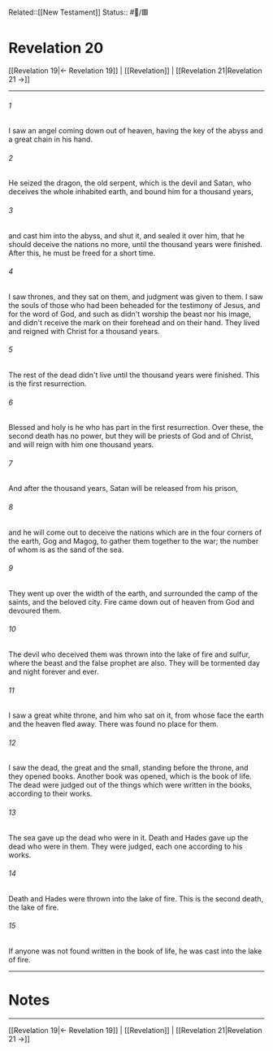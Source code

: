Related::[[New Testament]]
Status:: #📖/🟥
# Revelation 20

[[Revelation 19|← Revelation 19]] | [[Revelation]] | [[Revelation 21|Revelation 21 →]]
***



###### 1 
I saw an angel coming down out of heaven, having the key of the abyss and a great chain in his hand. 

###### 2 
He seized the dragon, the old serpent, which is the devil and Satan, who deceives the whole inhabited earth, and bound him for a thousand years, 

###### 3 
and cast him into the abyss, and shut it, and sealed it over him, that he should deceive the nations no more, until the thousand years were finished. After this, he must be freed for a short time. 

###### 4 
I saw thrones, and they sat on them, and judgment was given to them. I saw the souls of those who had been beheaded for the testimony of Jesus, and for the word of God, and such as didn't worship the beast nor his image, and didn't receive the mark on their forehead and on their hand. They lived and reigned with Christ for a thousand years. 

###### 5 
The rest of the dead didn't live until the thousand years were finished. This is the first resurrection. 

###### 6 
Blessed and holy is he who has part in the first resurrection. Over these, the second death has no power, but they will be priests of God and of Christ, and will reign with him one thousand years. 

###### 7 
And after the thousand years, Satan will be released from his prison, 

###### 8 
and he will come out to deceive the nations which are in the four corners of the earth, Gog and Magog, to gather them together to the war; the number of whom is as the sand of the sea. 

###### 9 
They went up over the width of the earth, and surrounded the camp of the saints, and the beloved city. Fire came down out of heaven from God and devoured them. 

###### 10 
The devil who deceived them was thrown into the lake of fire and sulfur, where the beast and the false prophet are also. They will be tormented day and night forever and ever. 

###### 11 
I saw a great white throne, and him who sat on it, from whose face the earth and the heaven fled away. There was found no place for them. 

###### 12 
I saw the dead, the great and the small, standing before the throne, and they opened books. Another book was opened, which is the book of life. The dead were judged out of the things which were written in the books, according to their works. 

###### 13 
The sea gave up the dead who were in it. Death and Hades gave up the dead who were in them. They were judged, each one according to his works. 

###### 14 
Death and Hades were thrown into the lake of fire. This is the second death, the lake of fire. 

###### 15 
If anyone was not found written in the book of life, he was cast into the lake of fire.

---
# Notes


***
[[Revelation 19|← Revelation 19]] | [[Revelation]] | [[Revelation 21|Revelation 21 →]]
